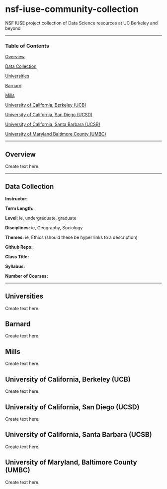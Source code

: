 # nsf-iuse-community-collection
NSF IUSE project collection of Data Science resources at UC Berkeley and beyond

-----------
### Table of Contents

[Overview](https://github.com/dlab-projects/nsf-iuse-community-collection/#overview)

[Data Collection](https://github.com/dlab-projects/nsf-iuse-community-collection/#overview)

[Universities](https://github.com/dlab-projects/nsf-iuse-community-collection/#universities)

[Barnard](https://github.com/dlab-projects/nsf-iuse-community-collection/#barnard)

[Mills](https://github.com/dlab-projects/nsf-iuse-community-collection/#mills)

[University of California, Berkeley (UCB)](https://github.com/dlab-projects/nsf-iuse-community-collection/blob/main/README.md#university-of-california-berkeley-ucb)

[University of California, San Diego (UCSD)](https://github.com/dlab-projects/nsf-iuse-community-collection/blob/main/README.md#university-of-california-san-diego-ucsd)

[University of California, Santa Barbara (UCSB)](https://github.com/dlab-projects/nsf-iuse-community-collection/blob/main/README.md#university-of-california-santa-barbara-ucsb)

[University of Maryland Baltimore County (UMBC)](https://github.com/dlab-projects/nsf-iuse-community-collection/blob/main/README.md#university-of-maryland-baltimore-county-umbc)

-----------
## Overview
Create text here. 

-----------
## Data Collection
**Instructor:** 

**Term Length:** 

**Level:** ie, undergraduate, graduate

**Disciplines:** ie, Geography, Sociology

**Themes:** ie, Ethics (should these be hyper links to a description)

**Github Repo:**  

**Class Title:** 

**Syllabus:** 

**Number of Courses:** 

-----------

## Universities
Create text here.

## Barnard
Create text here.

## Mills
Create text here.

## University of California, Berkeley (UCB)
Create text here.

## University of California, San Diego (UCSD)
Create text here.

## University of California, Santa Barbara (UCSB)
Create text here.

## University of Maryland, Baltimore County (UMBC)
Create text here.


